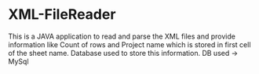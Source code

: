 # XML-FileReader
This is a JAVA application to read and parse the XML files and provide information like Count of rows and Project name which is stored in first cell of the sheet name. Database used to store this information. DB used -> MySql


